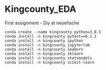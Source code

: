 # Kingcounty_EDA
First assignment - Diy at neuefische

```
conda create --name kingcounty python=3.8.5
conda install -n kingcounty pytest==6.1.1
conda install -n kingcounty ipython
conda install -n kingcounty jupyterlab
conda install -n kingcounty seaborn
conda install -n kingcounty sklearn
conda install -n kingcounty statsmodels
conda install -n kingcounty scikit-learn
 ```

